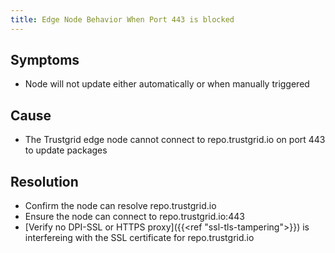 ```yaml
---
title: Edge Node Behavior When Port 443 is blocked
---
```


## Symptoms

- Node will not update either automatically or when manually triggered

## Cause

- The Trustgrid edge node cannot connect to repo.trustgrid.io on port 443 to update packages

## Resolution

- Confirm the node can resolve repo.trustgrid.io
- Ensure the node can connect to repo.trustgrid.io:443
- [Verify no DPI-SSL or HTTPS proxy]({{<ref "ssl-tls-tampering">}}) is interfereing with the SSL certificate for repo.trustgrid.io
